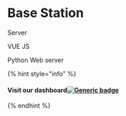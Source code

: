 # Base Station

Server

VUE JS

Python Web server



{% hint style="info" %}
#### Visit our dashboard[![Generic badge](https://camo.githubusercontent.com/e2a7c367328954252935922ea3847c4c7b45ed008c37c712cd78a56c9c5723a3/68747470733a2f2f696d672e736869656c64732e696f2f62616467652f4c6976652d44656d6f2d7265642e737667)](https://smart-buoy.t3chflicks.org/) 
{% endhint %}



